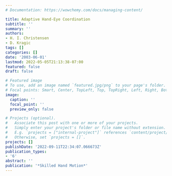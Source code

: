 ```yaml
---
# Documentation: https://wowchemy.com/docs/managing-content/

title: Adaptive Hand-Eye Coordination
subtitle: ''
summary: ''
authors:
- H. I. Christensen
- D. Kragic
tags: []
categories: []
date: '2003-06-01'
lastmod: 2022-05-05T21:13:38-07:00
featured: false
draft: false

# Featured image
# To use, add an image named `featured.jpg/png` to your page's folder.
# Focal points: Smart, Center, TopLeft, Top, TopRight, Left, Right, BottomLeft, Bottom, BottomRight.
image:
  caption: ''
  focal_point: ''
  preview_only: false

# Projects (optional).
#   Associate this post with one or more of your projects.
#   Simply enter your project's folder or file name without extension.
#   E.g. `projects = ["internal-project"]` references `content/project/deep-learning/index.md`.
#   Otherwise, set `projects = []`.
projects: []
publishDate: '2022-09-11T22:34:07.066673Z'
publication_types:
- '6'
abstract: ''
publication: '*Skilled Hand Motion*'
---
```

